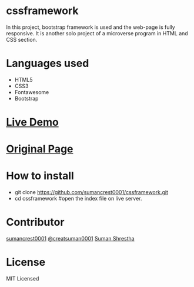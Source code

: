 # cssframework
In this project, bootstrap framework is used and the web-page is fully responsive. It is another solo project of a microverse program in HTML and CSS section.

# Languages used
- HTML5
- CSS3
- Fontawesome
- Bootstrap

# [Live Demo](https://rawcdn.githack.com/sumancrest0001/cssframework/aca5b5784d4fa79a1c3f1a490dd883c25913400f/index.html)

# [Original Page](https://www.newsweek.com/)

# How to install
- git clone https://github.com/sumancrest0001/cssframework.git
- cd cssframework
#open the index file on live server.

# Contributor
[sumancrest0001](https://github.com/sumancrest0001)
[@creatsuman0001]( https://twitter.com/crestsuman0001)
[Suman Shrestha](https://www.linkedin.com/in/suman-shrestha0001)

# License
MIT Licensed
